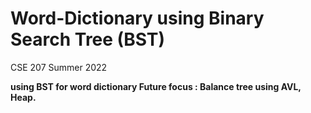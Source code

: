 # Word-Dictionary using Binary Search Tree (BST)
CSE 207 Summer 2022

<b> using BST for word dictionary 
Future focus : Balance tree using AVL, Heap.
